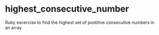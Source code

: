 # highest_consecutive_number
Ruby excercise to find the highest set of postitive consecutive numbers in an array
